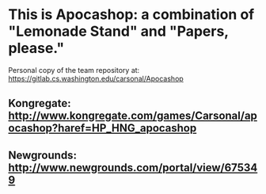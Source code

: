 # This is Apocashop: a combination of "Lemonade Stand" and "Papers, please."
Personal copy of the team repository at: https://gitlab.cs.washington.edu/carsonal/Apocashop

## Kongregate: http://www.kongregate.com/games/Carsonal/apocashop?haref=HP_HNG_apocashop
## Newgrounds: http://www.newgrounds.com/portal/view/675349

